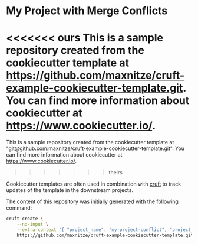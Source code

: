 # My Project with Merge Conflicts

<<<<<<< ours
This is a sample repository created from the cookiecutter template at https://github.com/maxnitze/cruft-example-cookiecutter-template.git. You can find more information about cookiecutter at https://www.cookiecutter.io/.
=======
This is a sample repository created from the cookiecutter template at "git@github.com:maxnitze/cruft-example-cookiecutter-template.git". You can find more information about cookiecutter at https://www.cookiecutter.io/.
>>>>>>> theirs

Cookiecutter templates are often used in combination with [cruft](https://cruft.github.io/cruft/) to track updates of the template in the downstream projects.

The content of this repository was initially generated with the following command:

```bash
cruft create \
    --no-input \
    --extra-context '{ "project_name": "my-project-conflict", "project_display_name": "My Project with Merge Conflicts" }' \
    https://github.com/maxnitze/cruft-example-cookiecutter-template.git
```

